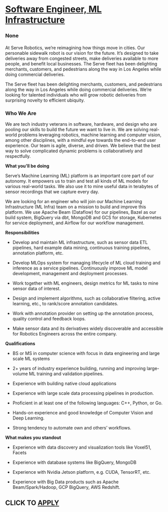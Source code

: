 # [Software Engineer, ML Infrastructure ](https://www.remotewlb.com/apply/software-engineer-ml-infrastructure-139355)  
### None  
####  

At Serve Robotics, we’re reimagining how things move in cities. Our personable sidewalk robot is our vision for the future. It’s designed to take deliveries away from congested streets, make deliveries available to more people, and benefit local businesses. The Serve fleet has been delighting merchants, customers, and pedestrians along the way in Los Angeles while doing commercial deliveries.

The Serve fleet has been delighting merchants, customers, and pedestrians along the way in Los Angeles while doing commercial deliveries. We’re looking for talented individuals who will grow robotic deliveries from surprising novelty to efficient ubiquity.

###  **Who We Are**

We are tech industry veterans in software, hardware, and design who are pooling our skills to build the future we want to live in. We are solving real-world problems leveraging robotics, machine learning and computer vision, among other disciplines, with a mindful eye towards the end-to-end user experience. Our team is agile, diverse, and driven. We believe that the best way to solve complicated dynamic problems is collaboratively and respectfully.

 **What you'll be doing**

Serve’s Machine Learning (ML) platform is an important core part of our autonomy. It empowers us to train and test all kinds of ML models for various real-world tasks. We also use it to mine useful data in terabytes of sensor recordings that we capture every day.

We are looking for an engineer who will join our Machine Learning Infrastructure (ML Infra) team on a mission to build and improve this platform. We use Apache Beam (Dataflow) for our pipelines, Bazel as our build system, BigQuery via dbt, MongoDB and GCS for storage, Kubernetes for service deployment, and Airflow for our workflow management.

 **Responsibilities**

  * Develop and maintain ML infrastructure, such as sensor data ETL pipelines, hard example data mining, continuous training pipelines, annotation platform, etc.

  * Develop MLOps system for managing lifecycle of ML cloud training and inference as a service pipelines. Continuously improve ML model development, management and deployment processes.

  * Work together with ML engineers, design metrics for ML tasks to mine sensor data of interest.

  * Design and implement algorithms, such as collaborative filtering, active learning, etc., to rank/score annotation candidates.

  * Work with annotation provider on setting up the annotation process, quality control and feedback loops.

  * Make sensor data and its derivatives widely discoverable and accessible for Robotics Engineers across the entire company.

 **Qualifications**

  * BS or MS in computer science with focus in data engineering and large scale ML systems

  * 2+ years of industry experience building, running and improving large-volume ML training and validation pipelines.

  * Experience with building native cloud applications

  * Experience with large scale data processing pipelines in production.

  * Proficient in at least one of the following languages: C++, Python, or Go.

  * Hands-on experience and good knowledge of Computer Vision and Deep Learning.

  * Strong tendency to automate own and others’ workflows.

 **What makes you standout**

  * Experience with data discovery and visualization tools like Voxel51, Facets

  * Experience with database systems like BigQuery, MongoDB

  * Experience with Nvidia Jetson platform, e.g. CUDA, TensorRT, etc.

  * Experience with Big Data products such as Apache Beam/Spark/Hadoop, GCP BigQuery, AWS Redshift.

  
## CLICK TO [APPLY](https://www.remotewlb.com/apply/software-engineer-ml-infrastructure-139355)

